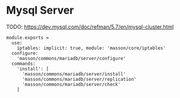 
# Mysql Server

TODO: https://dev.mysql.com/doc/refman/5.7/en/mysql-cluster.html

    module.exports =
      use:
        iptables: implicit: true, module: 'masson/core/iptables'
      configure:
        'masson/commons/mariadb/server/configure'
      commands:
        'install': [
          'masson/commons/mariadb/server/install'
          'masson/commons/mariadb/server/replication'
          'masson/commons/mariadb/server/check'
        ]
